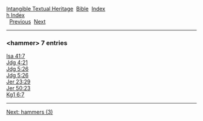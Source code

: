 [Intangible Textual Heritage](../../index)  [Bible](../index) 
[Index](index)   
[h Index](_h_)  
  [Previous](c05074)  [Next](c05076) 

------------------------------------------------------------------------

### &lt;hammer&gt; 7 entries

[Isa 41:7](../kjv/isa041.htm#007)  
[Jdg 4:21](../kjv/jdg004.htm#021)  
[Jdg 5:26](../kjv/jdg005.htm#026)  
[Jdg 5:26](../kjv/jdg005.htm#026)  
[Jer 23:29](../kjv/jer023.htm#029)  
[Jer 50:23](../kjv/jer050.htm#023)  
[Kg1 6:7](../kjv/kg1006.htm#007)  

------------------------------------------------------------------------

[Next: hammers (3)](c05076)
